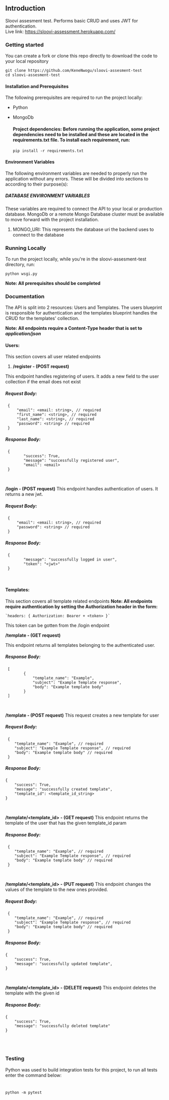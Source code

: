 ## Introduction

Sloovi assesment test. Performs basic CRUD and uses JWT for authentication. <br>
Live link: https://sloovi-assessment.herokuapp.com/

### Getting started
You can create a fork or clone this repo directly to download the code to your local repository

    git clone https://github.com/KeneNwogu/sloovi-assesment-test
    cd sloovi-assesment-test

#### Installation and Prerequisites
The following prerequisites are required to run the project locally:

 - Python
 - MongoDb

	 #### Project dependencies: Before running the application, some project dependencies need to be installed and these are located in the requirements.txt file. To install each requirement, run:

	`pip install -r requirements.txt`

#### Environment Variables
The following environment variables are needed to properly run the application without any errors. These will be divided into sections to according to their purpose(s):

##### DATABASE ENVIRONMENT VARIABLES
These variables are required to connect the API to your local or production database. MongoDb or a remote Mongo Database cluster must be available to move forward with the project installation.

 1. MONGO_URI: This represents the database uri the backend uses to connect to the database

### Running Locally
To run the project locally, while you're in the sloovi-assesment-test directory, run:

`python wsgi.py`

**Note: All prerequisites should be completed**

### Documentation
The API is split into 2 resources: Users and Templates. The users blueprint is responsible for authentication
and the templates blueprint handles the CRUD for the templates' collection.

**Note: All endpoints require a Content-Type header that is set to** ***application/json***

#### Users:
This section covers all user related endpoints

1. **/register - (POST request)**

This endpoint handles registering of users. It adds a new field to the user collection if
the email does not exist

##### Request Body:
     {
         "email": <email: string>, // required
         "first_name": <string>, // required
         "last_name": <string>, // required
         "password": <string> // required
     }
     
##### Response Body:
     {
            "success": True,
            "message": "successfully registered user",
            "email": <email>
     }
<br> 
   
**/login - (POST request)**
This endpoint handles authentication of users. It returns a new jwt.

##### Request Body:
     {
         "email": <email: string>, // required
         "password": <string> // required
     }
     
##### Response Body:
     {
            "message": "successfully logged in user",
            "token": "<jwt>"
     }
<br>    
     
#### Templates:
This section covers all template related endpoints
**Note: All endpoints require authentication by setting the Authorization header in the form:**
    
    `headers: { Authorization: Bearer + <token> }`
    
  This token can be gotten from the /login endpoint
    


**/template - (GET request)**

This endpoint returns all templates belonging to the authenticated user.

##### Response Body:
     [
            {
                "template_name": "Example",
                "subject": "Example Template response",
                "body": "Example template body"
            }
     ]
<br>
     
**/template - (POST request)**
This request creates a new template for user
##### Request Body:
     {
        "template_name": "Example", // required
        "subject": "Example Template response", // required
        "body": "Example template body" // required
     }
     
##### Response Body:
    {
        "success": True, 
        "message": "successfully created template", 
        "template_id": <template_id_string>
    }
<br>
    
**/template/<template_id> - (GET request)**
This endpoint returns the template of the user that has the given template_id param
##### Response Body:
     {
        "template_name": "Example", // required
        "subject": "Example Template response", // required
        "body": "Example template body" // required
     }
<br>
     
**/template/<template_id> - (PUT request)**
This endpoint changes the values of the template to the new ones provided.

##### Request Body:
     {
        "template_name": "Example", // required
        "subject": "Example Template response", // required
        "body": "Example template body" // required
     }
     
##### Response Body:
    {
        "success": True, 
        "message": "successfully updated template", 
    }
<br>

**/template/<template_id> - (DELETE request)**
This endpoint deletes the template with the given id
##### Response Body:
    {
        "success": True, 
        "message": "successfully deleted template"
    }
<br><br>


### Testing
Python was used to build integration tests for this project, to run all tests enter the command below:
#
    python -m pytest
    

